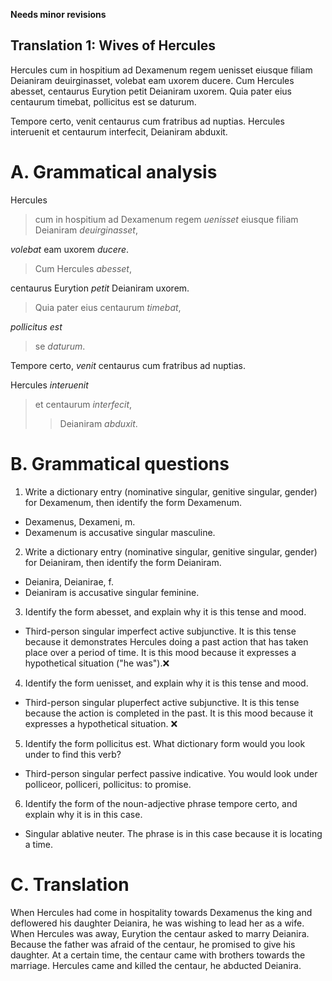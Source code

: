 **Needs minor revisions**

## Translation 1: Wives of Hercules
Hercules cum in hospitium ad Dexamenum regem uenisset eiusque filiam Deianiram deuirginasset, volebat eam uxorem ducere. Cum Hercules abesset, centaurus Eurytion petit Deianiram uxorem. Quia pater eius centaurum timebat, pollicitus est se daturum.

Tempore certo, venit centaurus cum fratribus ad nuptias. Hercules interuenit et centaurum interfecit, Deianiram abduxit.

# A. Grammatical analysis

Hercules 
> cum in hospitium ad Dexamenum regem *uenisset* 
> eiusque filiam Deianiram *deuirginasset*,

*volebat* eam uxorem *ducere*.

> Cum Hercules *abesset*,

centaurus Eurytion *petit* Deianiram uxorem.

> Quia pater eius centaurum *timebat*,

*pollicitus est* 
> se *daturum*.

Tempore certo, *venit* centaurus cum fratribus ad nuptias.

Hercules *interuenit*
> et centaurum *interfecit*,
>> Deianiram *abduxit*.

# B. Grammatical questions
1. Write a dictionary entry (nominative singular, genitive singular, gender) for Dexamenum, then identify the form Dexamenum.
- Dexamenus, Dexameni, m.
- Dexamenum is accusative singular masculine.
2. Write a dictionary entry (nominative singular, genitive singular, gender) for Deianiram, then identify the form Deianiram.
- Deianira, Deianirae, f.
- Deianiram is accusative singular feminine.
3. Identify the form abesset, and explain why it is this tense and mood.
- Third-person singular imperfect active subjunctive. It is this tense because it demonstrates Hercules doing a past action that has taken place over a period of time. It is this mood because it expresses a hypothetical situation ("he was").❌
4. Identify the form uenisset, and explain why it is this tense and mood.
- Third-person singular pluperfect active subjunctive. It is this tense because the action is completed in the past. It is this mood because it expresses a hypothetical situation. ❌
5. Identify the form pollicitus est. What dictionary form would you look under to find this verb?
- Third-person singular perfect passive indicative. You would look under polliceor, polliceri, pollicitus: to promise.
6. Identify the form of the noun-adjective phrase tempore certo, and explain why it is in this case.
- Singular ablative neuter. The phrase is in this case because it is locating a time.

# C. Translation
When Hercules had come in hospitality towards Dexamenus the king and deflowered his daughter Deianira, he was wishing to lead her as a wife. When Hercules was away, Eurytion the centaur asked to marry Deianira. Because the father was afraid of the centaur, he promised to give his daughter. At a certain time, the centaur came with brothers towards the marriage. Hercules came and killed the centaur, he abducted Deianira.
